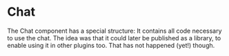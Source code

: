 # Chat

The Chat component has a special structure: It contains all code necessary to use
  the chat. The idea was that it could later be published as a library, to enable using it in other
  plugins too. That has not happened (yet!) though.